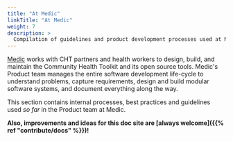 ```yaml
---
title: "At Medic"
linkTitle: "At Medic"
weight: 7
description: >
  Compilation of guidelines and product development processes used at Medic 
---
```


[Medic](https://medic.org) works with CHT partners and health workers to design, build, and maintain the Community Health Toolkit and its open source tools. Medic's Product team manages the entire software development life-cycle to understand problems, capture requirements, design and build modular software systems, and document everything along the way.

This section contains internal processes, best practices and guidelines used *so far* in the Product team at Medic.

**Also, improvements and ideas for this doc site are [always welcome]({{% ref "contribute/docs" %}})!**
